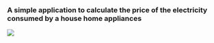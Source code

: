 ### A simple application to calculate the price of the electricity consumed by a house home appliances

![](https://i.imgur.com/UWb7uze.png)
